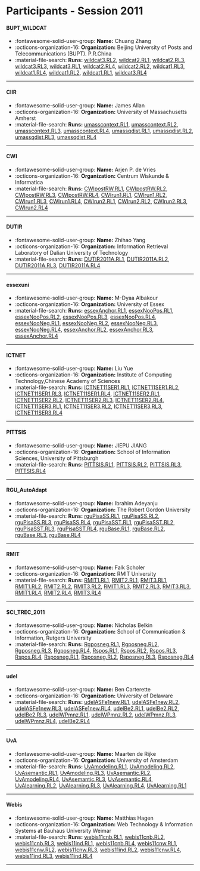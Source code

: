 # Participants - Session 2011 

#### BUPT_WILDCAT 
 - :fontawesome-solid-user-group: **Name:** Chuang Zhang 
 - :octicons-organization-16: **Organization:** Beijing University of Posts and Telecommunications (BUPT). P.R.China 
 - :material-file-search: **Runs:** [wildcat3.RL2](./runs.md#wildcat3.rl2), [wildcat2.RL1](./runs.md#wildcat2.rl1), [wildcat2.RL3](./runs.md#wildcat2.rl3), [wildcat3.RL3](./runs.md#wildcat3.rl3), [wildcat3.RL1](./runs.md#wildcat3.rl1), [wildcat2.RL4](./runs.md#wildcat2.rl4), [wildcat2.RL2](./runs.md#wildcat2.rl2), [wildcat1.RL3](./runs.md#wildcat1.rl3), [wildcat1.RL4](./runs.md#wildcat1.rl4), [wildcat1.RL2](./runs.md#wildcat1.rl2), [wildcat1.RL1](./runs.md#wildcat1.rl1), [wildcat3.RL4](./runs.md#wildcat3.rl4) 

---
#### CIIR 
 - :fontawesome-solid-user-group: **Name:** James Allan 
 - :octicons-organization-16: **Organization:** University of Massachusetts Amherst 
 - :material-file-search: **Runs:** [umasscontext.RL1](./runs.md#umasscontext.rl1), [umasscontext.RL2](./runs.md#umasscontext.rl2), [umasscontext.RL3](./runs.md#umasscontext.rl3), [umasscontext.RL4](./runs.md#umasscontext.rl4), [umassqdist.RL1](./runs.md#umassqdist.rl1), [umassqdist.RL2](./runs.md#umassqdist.rl2), [umassqdist.RL3](./runs.md#umassqdist.rl3), [umassqdist.RL4](./runs.md#umassqdist.rl4) 

---
#### CWI 
 - :fontawesome-solid-user-group: **Name:** Arjen P. de Vries 
 - :octicons-organization-16: **Organization:** Centrum Wiskunde & Informatica 
 - :material-file-search: **Runs:** [CWIpostRW.RL1](./runs.md#cwipostrw.rl1), [CWIpostRW.RL2](./runs.md#cwipostrw.rl2), [CWIpostRW.RL3](./runs.md#cwipostrw.rl3), [CWIpostRW.RL4](./runs.md#cwipostrw.rl4), [CWIrun1.RL1](./runs.md#cwirun1.rl1), [CWIrun1.RL2](./runs.md#cwirun1.rl2), [CWIrun1.RL3](./runs.md#cwirun1.rl3), [CWIrun1.RL4](./runs.md#cwirun1.rl4), [CWIrun2.RL1](./runs.md#cwirun2.rl1), [CWIrun2.RL2](./runs.md#cwirun2.rl2), [CWIrun2.RL3](./runs.md#cwirun2.rl3), [CWIrun2.RL4](./runs.md#cwirun2.rl4) 

---
#### DUTIR 
 - :fontawesome-solid-user-group: **Name:** Zhihao Yang 
 - :octicons-organization-16: **Organization:** Information Retrieval Laboratory of Dalian University of Technology 
 - :material-file-search: **Runs:** [DUTIR2011A.RL1](./runs.md#dutir2011a.rl1), [DUTIR2011A.RL2](./runs.md#dutir2011a.rl2), [DUTIR2011A.RL3](./runs.md#dutir2011a.rl3), [DUTIR2011A.RL4](./runs.md#dutir2011a.rl4) 

---
#### essexuni 
 - :fontawesome-solid-user-group: **Name:** M-Dyaa Albakour 
 - :octicons-organization-16: **Organization:** University of Essex 
 - :material-file-search: **Runs:** [essexAnchor.RL1](./runs.md#essexanchor.rl1), [essexNooPos.RL1](./runs.md#essexnoopos.rl1), [essexNooPos.RL2](./runs.md#essexnoopos.rl2), [essexNooPos.RL3](./runs.md#essexnoopos.rl3), [essexNooPos.RL4](./runs.md#essexnoopos.rl4), [essexNooNeg.RL1](./runs.md#essexnooneg.rl1), [essexNooNeg.RL2](./runs.md#essexnooneg.rl2), [essexNooNeg.RL3](./runs.md#essexnooneg.rl3), [essexNooNeg.RL4](./runs.md#essexnooneg.rl4), [essexAnchor.RL2](./runs.md#essexanchor.rl2), [essexAnchor.RL3](./runs.md#essexanchor.rl3), [essexAnchor.RL4](./runs.md#essexanchor.rl4) 

---
#### ICTNET 
 - :fontawesome-solid-user-group: **Name:** Liu Yue 
 - :octicons-organization-16: **Organization:** Institute of Computing Technology,Chinese Academy of Sciences 
 - :material-file-search: **Runs:** [ICTNET11SER1.RL1](./runs.md#ictnet11ser1.rl1), [ICTNET11SER1.RL2](./runs.md#ictnet11ser1.rl2), [ICTNET11SER1.RL3](./runs.md#ictnet11ser1.rl3), [ICTNET11SER1.RL4](./runs.md#ictnet11ser1.rl4), [ICTNET11SER2.RL1](./runs.md#ictnet11ser2.rl1), [ICTNET11SER2.RL2](./runs.md#ictnet11ser2.rl2), [ICTNET11SER2.RL3](./runs.md#ictnet11ser2.rl3), [ICTNET11SER2.RL4](./runs.md#ictnet11ser2.rl4), [ICTNET11SER3.RL1](./runs.md#ictnet11ser3.rl1), [ICTNET11SER3.RL2](./runs.md#ictnet11ser3.rl2), [ICTNET11SER3.RL3](./runs.md#ictnet11ser3.rl3), [ICTNET11SER3.RL4](./runs.md#ictnet11ser3.rl4) 

---
#### PITTSIS 
 - :fontawesome-solid-user-group: **Name:** JIEPU JIANG 
 - :octicons-organization-16: **Organization:** School of Information Sciences, University of Pittsburgh 
 - :material-file-search: **Runs:** [PITTSIS.RL1](./runs.md#pittsis.rl1), [PITTSIS.RL2](./runs.md#pittsis.rl2), [PITTSIS.RL3](./runs.md#pittsis.rl3), [PITTSIS.RL4](./runs.md#pittsis.rl4) 

---
#### RGU_AutoAdapt 
 - :fontawesome-solid-user-group: **Name:** Ibrahim Adeyanju 
 - :octicons-organization-16: **Organization:** The Robert Gordon University 
 - :material-file-search: **Runs:** [rguPisaSS.RL1](./runs.md#rgupisass.rl1), [rguPisaSS.RL2](./runs.md#rgupisass.rl2), [rguPisaSS.RL3](./runs.md#rgupisass.rl3), [rguPisaSS.RL4](./runs.md#rgupisass.rl4), [rguPisaSST.RL1](./runs.md#rgupisasst.rl1), [rguPisaSST.RL2](./runs.md#rgupisasst.rl2), [rguPisaSST.RL3](./runs.md#rgupisasst.rl3), [rguPisaSST.RL4](./runs.md#rgupisasst.rl4), [rguBase.RL1](./runs.md#rgubase.rl1), [rguBase.RL2](./runs.md#rgubase.rl2), [rguBase.RL3](./runs.md#rgubase.rl3), [rguBase.RL4](./runs.md#rgubase.rl4) 

---
#### RMIT 
 - :fontawesome-solid-user-group: **Name:** Falk Scholer 
 - :octicons-organization-16: **Organization:** RMIT University 
 - :material-file-search: **Runs:** [RMIT1.RL1](./runs.md#rmit1.rl1), [RMIT2.RL1](./runs.md#rmit2.rl1), [RMIT3.RL1](./runs.md#rmit3.rl1), [RMIT1.RL2](./runs.md#rmit1.rl2), [RMIT2.RL2](./runs.md#rmit2.rl2), [RMIT3.RL2](./runs.md#rmit3.rl2), [RMIT1.RL3](./runs.md#rmit1.rl3), [RMIT2.RL3](./runs.md#rmit2.rl3), [RMIT3.RL3](./runs.md#rmit3.rl3), [RMIT1.RL4](./runs.md#rmit1.rl4), [RMIT2.RL4](./runs.md#rmit2.rl4), [RMIT3.RL4](./runs.md#rmit3.rl4) 

---
#### SCI_TREC_2011 
 - :fontawesome-solid-user-group: **Name:** Nicholas Belkin 
 - :octicons-organization-16: **Organization:** School of Communication & Information, Rutgers University 
 - :material-file-search: **Runs:** [Rgposneg.RL1](./runs.md#rgposneg.rl1), [Rgposneg.RL2](./runs.md#rgposneg.rl2), [Rgposneg.RL3](./runs.md#rgposneg.rl3), [Rgposneg.RL4](./runs.md#rgposneg.rl4), [Rspos.RL1](./runs.md#rspos.rl1), [Rspos.RL2](./runs.md#rspos.rl2), [Rspos.RL3](./runs.md#rspos.rl3), [Rspos.RL4](./runs.md#rspos.rl4), [Rsposneg.RL1](./runs.md#rsposneg.rl1), [Rsposneg.RL2](./runs.md#rsposneg.rl2), [Rsposneg.RL3](./runs.md#rsposneg.rl3), [Rsposneg.RL4](./runs.md#rsposneg.rl4) 

---
#### udel 
 - :fontawesome-solid-user-group: **Name:** Ben Carterette 
 - :octicons-organization-16: **Organization:** University of Delaware 
 - :material-file-search: **Runs:** [udelASFe1new.RL1](./runs.md#udelasfe1new.rl1), [udelASFe1new.RL2](./runs.md#udelasfe1new.rl2), [udelASFe1new.RL3](./runs.md#udelasfe1new.rl3), [udelASFe1new.RL4](./runs.md#udelasfe1new.rl4), [udelBe2.RL1](./runs.md#udelbe2.rl1), [udelBe2.RL2](./runs.md#udelbe2.rl2), [udelBe2.RL3](./runs.md#udelbe2.rl3), [udelWPmnz.RL1](./runs.md#udelwpmnz.rl1), [udelWPmnz.RL2](./runs.md#udelwpmnz.rl2), [udelWPmnz.RL3](./runs.md#udelwpmnz.rl3), [udelWPmnz.RL4](./runs.md#udelwpmnz.rl4), [udelBe2.RL4](./runs.md#udelbe2.rl4) 

---
#### UvA 
 - :fontawesome-solid-user-group: **Name:** Maarten de Rijke 
 - :octicons-organization-16: **Organization:** University of Amsterdam 
 - :material-file-search: **Runs:** [UvAmodeling.RL1](./runs.md#uvamodeling.rl1), [UvAmodeling.RL2](./runs.md#uvamodeling.rl2), [UvAsemantic.RL1](./runs.md#uvasemantic.rl1), [UvAmodeling.RL3](./runs.md#uvamodeling.rl3), [UvAsemantic.RL2](./runs.md#uvasemantic.rl2), [UvAmodeling.RL4](./runs.md#uvamodeling.rl4), [UvAsemantic.RL3](./runs.md#uvasemantic.rl3), [UvAsemantic.RL4](./runs.md#uvasemantic.rl4), [UvAlearning.RL2](./runs.md#uvalearning.rl2), [UvAlearning.RL3](./runs.md#uvalearning.rl3), [UvAlearning.RL4](./runs.md#uvalearning.rl4), [UvAlearning.RL1](./runs.md#uvalearning.rl1) 

---
#### Webis 
 - :fontawesome-solid-user-group: **Name:** Matthias Hagen 
 - :octicons-organization-16: **Organization:** Web Technology & Information Systems at Bauhaus University Weimar 
 - :material-file-search: **Runs:** [webis11cnb.RL1](./runs.md#webis11cnb.rl1), [webis11cnb.RL2](./runs.md#webis11cnb.rl2), [webis11cnb.RL3](./runs.md#webis11cnb.rl3), [webis11ind.RL1](./runs.md#webis11ind.rl1), [webis11cnb.RL4](./runs.md#webis11cnb.rl4), [webis11cnw.RL1](./runs.md#webis11cnw.rl1), [webis11cnw.RL2](./runs.md#webis11cnw.rl2), [webis11cnw.RL3](./runs.md#webis11cnw.rl3), [webis11ind.RL2](./runs.md#webis11ind.rl2), [webis11cnw.RL4](./runs.md#webis11cnw.rl4), [webis11ind.RL3](./runs.md#webis11ind.rl3), [webis11ind.RL4](./runs.md#webis11ind.rl4) 

---
